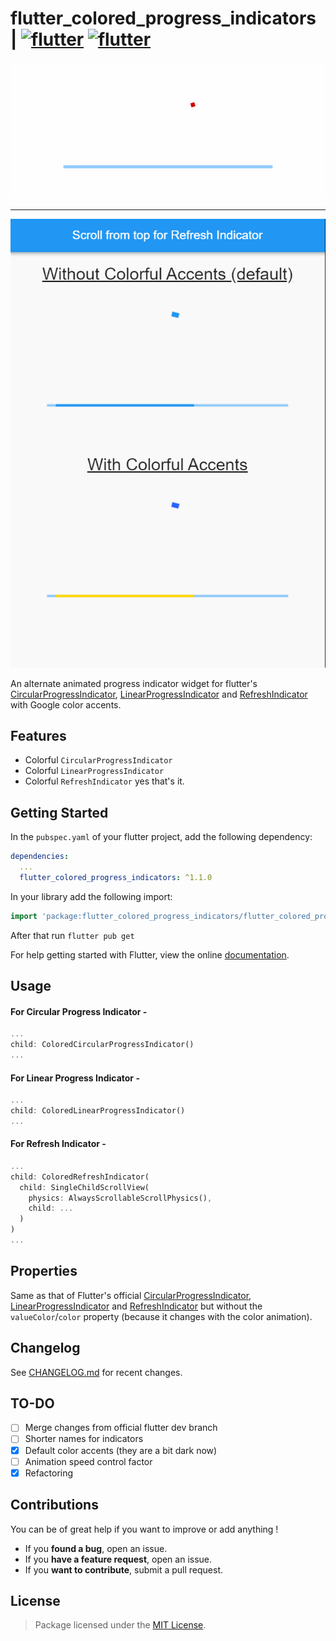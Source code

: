 # flutter_colored_progress_indicators <span> | </span> <a href="https://pub.dev/packages/flutter_colored_progress_indicators"><img src="https://img.shields.io/badge/pub.dev-v1.0.1-red?style=flat-square" alt="flutter"/></a> <a href="https://flutter.dev/"><img src="https://img.shields.io/badge/Built with-flutter-blue?style=flat-square" alt="flutter"/></a>

<p align="center"><img src="https://raw.githubusercontent.com/Abhi011999/flutter_colored_progress_indicators/master/images/example_readme.gif" alt="example"/></p>

---

<p align="center"><img src="https://raw.githubusercontent.com/Abhi011999/flutter_colored_progress_indicators/master/images/example.gif" alt="example"/></p>

An alternate animated progress indicator widget for flutter's [CircularProgressIndicator](https://api.flutter.dev/flutter/material/CircularProgressIndicator-class.html), [LinearProgressIndicator](https://api.flutter.dev/flutter/material/LinearProgressIndicator-class.html) and [RefreshIndicator](https://api.flutter.dev/flutter/material/RefreshIndicator-class.html) with Google color accents.

## Features

- Colorful `CircularProgressIndicator`
- Colorful `LinearProgressIndicator`
- Colorful `RefreshIndicator`
yes that's it.

## Getting Started

In the `pubspec.yaml` of your flutter project, add the following dependency:

```yaml
dependencies:
  ...
  flutter_colored_progress_indicators: ^1.1.0
```

In your library add the following import:

```dart
import 'package:flutter_colored_progress_indicators/flutter_colored_progress_indicators.dart';
```

After that run `flutter pub get`

For help getting started with Flutter, view the online [documentation](https://flutter.io/).

## Usage

#### For Circular Progress Indicator -

```dart
...
child: ColoredCircularProgressIndicator()
...
```

#### For Linear Progress Indicator -

```dart
...
child: ColoredLinearProgressIndicator()
...
```

#### For Refresh Indicator -

```dart
...
child: ColoredRefreshIndicator(
  child: SingleChildScrollView(
    physics: AlwaysScrollableScrollPhysics(),
    child: ...
  )
)
...
```

## Properties

Same as that of Flutter's official [CircularProgressIndicator](https://api.flutter.dev/flutter/material/CircularProgressIndicator-class.html#instance-properties), [LinearProgressIndicator](https://api.flutter.dev/flutter/material/LinearProgressIndicator-class.html#instance-properties) and [RefreshIndicator](https://api.flutter.dev/flutter/material/RefreshIndicator-class.html#instance-properties) but without
the `valueColor`/`color` property (because it changes with the color animation).

## Changelog

See [CHANGELOG.md](https://github.com/Abhi011999/flutter_colored_progress_indicators/blob/master/CHANGELOG.md) for recent changes.

## TO-DO

- [ ] Merge changes from official flutter dev branch
- [ ] Shorter names for indicators
- [x] Default color accents (they are a bit dark now)
- [ ] Animation speed control factor
- [x] Refactoring

## Contributions

You can be of great help if you want to improve or add anything !

- If you **found a bug**, open an issue.
- If you **have a feature request**, open an issue.
- If you **want to contribute**, submit a pull request.

## License

> Package licensed under the [MIT License](https://github.com/Abhi011999/flutter_colored_progress_indicators/blob/master/LICENSE).